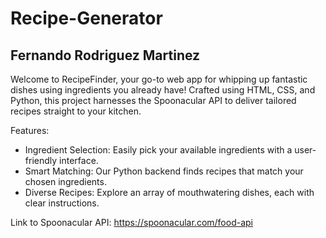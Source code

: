 # Recipe-Generator
<h2> Fernando Rodriguez Martinez </h2>

Welcome to RecipeFinder, your go-to web app for whipping up fantastic dishes using ingredients you already have! Crafted using HTML, CSS, and Python, this project harnesses the Spoonacular API to deliver tailored recipes straight to your kitchen.

Features:

- Ingredient Selection: Easily pick your available ingredients with a user-friendly interface.
- Smart Matching: Our Python backend finds recipes that match your chosen ingredients.
- Diverse Recipes: Explore an array of mouthwatering dishes, each with clear instructions.

Link to Spoonacular API: https://spoonacular.com/food-api

